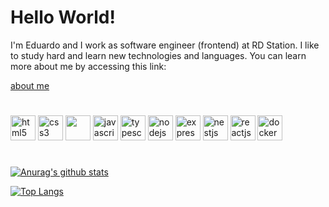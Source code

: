 # Hello World!

I'm Eduardo and I work as software engineer (frontend) at RD Station. I like to study hard and learn new technologies and languages. You can learn more about me by accessing this link:

[about me](https://juniper-gallium-105.notion.site/My-Workspace-7f732c00fa0f441d8aa23e5ec7ba1b40)

#

<div style="display: inline-block;">
  <img alt="html5" src="https://cdn.jsdelivr.net/gh/devicons/devicon/icons/html5/html5-original.svg" heigth="40" width="40" />
  <img alt="css3" src="https://cdn.jsdelivr.net/gh/devicons/devicon/icons/css3/css3-original.svg" heigth="40" width="40" />
  <img alt-"sass" src="https://cdn.jsdelivr.net/gh/devicons/devicon/icons/sass/sass-original.svg" heigth="40" width="40" />
  <img alt="javascript" src="https://cdn.jsdelivr.net/gh/devicons/devicon/icons/javascript/javascript-original.svg" heigth="40" width="40" />
  <img alt="typescript" src="https://cdn.jsdelivr.net/gh/devicons/devicon/icons/typescript/typescript-original.svg" heigth="40" width="40" />
  <img alt="nodejs" src="https://cdn.jsdelivr.net/gh/devicons/devicon/icons/nodejs/nodejs-original.svg" heigth="40" width="40" />
  <img alt="express" src="https://cdn.jsdelivr.net/gh/devicons/devicon/icons/express/express-original.svg" heigth="40" width="40"  />
  <img alt="nestjs" src="https://cdn.jsdelivr.net/gh/devicons/devicon/icons/nestjs/nestjs-plain.svg" heigth="40" width="40" />
  <img alt="reactjs" src="https://cdn.jsdelivr.net/gh/devicons/devicon/icons/react/react-original.svg" heigth="40" width="40" />
  <img alt="docker" src="https://cdn.jsdelivr.net/gh/devicons/devicon/icons/docker/docker-original.svg" heigth="40" width="40" />
</div>


#

[![Anurag's github stats](https://github-readme-stats.vercel.app/api?username=eduahcb&count_private=true&include_all_commits=true&show_icons=true&theme=synthwave)](https://github.com/anuraghazra/github-readme-stats)

[![Top Langs](https://github-readme-stats.vercel.app/api/top-langs/?username=eduahcb&layout=compact&show_icons=true&theme=synthwave)](https://github.com/anuraghazra/github-readme-stats)
